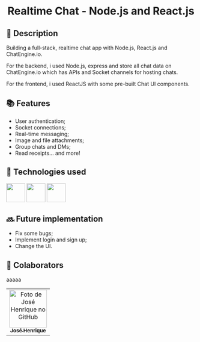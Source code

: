 <h1 align="center"> Realtime Chat - Node.js and React.js </h1>

## :memo: Description
Building a full-stack, realtime chat app with Node.js, React.js and ChatEngine.io. 

For the backend, i used Node.js, express and store all chat data on ChatEngine.io which has APIs and Socket channels for hosting chats.

For the frontend, i used ReactJS with some pre-built Chat UI components.

## :books: Features

* User authentication;
* Socket connections;
* Real-time messaging;
* Image and file attachments;
* Group chats and DMs;
* Read receipts…
and more!

## :wrench: Technologies used

<img height="50" width="50" src="https://cdn.jsdelivr.net/gh/devicons/devicon/icons/nodejs/nodejs-original.svg" /> <img height="50" width="50" src="https://cdn.jsdelivr.net/gh/devicons/devicon/icons/react/react-original.svg" /> <img height="50" width="50" src="https://cdn.jsdelivr.net/gh/devicons/devicon/icons/express/express-original.svg" />
          
## :soon: Future implementation

* Fix some bugs;
* Implement login and sign up;
* Change the UI.

## :handshake: Colaborators 
aaaaa

<table>
  <tr>
    <td align="center">
      <a href="http://github.com/josehenriquepg">
        <img src="https://avatars.githubusercontent.com/josehenriquepg" width="100px;" alt="Foto de José Henrique no GitHub"/><br>
        <sub>
          <b>José Henrique</b>
        </sub>
      </a>
    </td>
  </tr>
</table>
